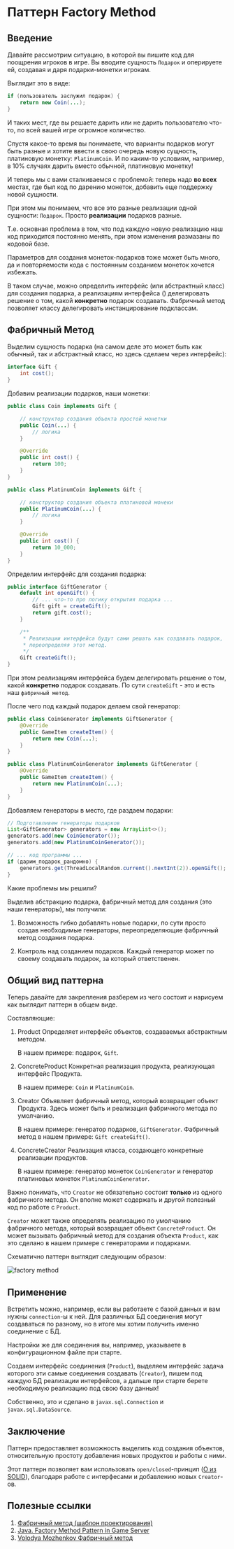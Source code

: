 # Паттерн Factory Method

## Введение

Давайте рассмотрим ситуацию, в которой вы пишите код для поощрения игроков в игре.
Вы вводите сущность `Подарок` и оперируете ей, создавая и даря подарки-монетки игрокам.

Выглядит это в виде:

```java
if (пользователь заслужил подарок) {
    return new Coin(...);
} 
```

И таких мест, где вы решаете дарить или не дарить пользователю что-то, по всей вашей игре огромное количество.

Спустя какое-то время вы понимаете, что варианты подарков могут быть разные и хотите ввести в свою очередь новую сущность, платиновую монетку: `PlatinumCoin`. И по каким-то условиям, например, в 10% случаях дарить вместо обычной, платиновую монетку!

И теперь мы с вами сталкиваемся с проблемой: теперь надо **во всех** местах, где был код по дарению монеток, добавить еще поддержку новой сущности.

При этом мы понимаем, что все это разные реализации одной сущности: `Подарок`. Просто **реализации** подарков разные.

Т.е. основная проблема в том, что под каждую новую реализацию наш код приходится постоянно менять, при этом изменения размазаны по кодовой базе.

Параметров для создания монеток-подарков тоже может быть много, да и повторяемости кода с постоянным созданием монеток хочется избежать.

В таком случае, можно определить интерфейс (или абстрактный класс) для создания подарка, а реализациям интерфейса () делегировать решение о том, какой **конкретно** подарок создавать. Фабричный метод позволяет классу делегировать инстанцирование подклассам.

## Фабричный Метод

Выделим сущность подарка (на самом деле это может быть как обычный, так и абстрактный класс, но здесь сделаем через интерфейс):

```java
interface Gift {
    int cost();
}
```

Добавим реализации подарков, наши монетки:

```java
public class Coin implements Gift {

    // конструктор создания объекта простой монетки
    public Coin(...) {
        // логика
    }

    @Override
    public int cost() {
        return 100;
    }
}

public class PlatinumCoin implements Gift {

    // конструктор создания объекта платиновой монеки
    public PlatinumCoin(...) {
        // логика
    }

    @Override
    public int cost() {
        return 10_000;
    }
}
```

Определим интерфейс для создания подарка:

```java
public interface GiftGenerator {
    default int openGift() {
        // ... что-то про логику открытия подарка ...
        Gift gift = createGift();
        return gift.cost();
    }

    /**
     * Реализации интерфейса будут сами решать как создавать подарок, 
     * переопределяя этот метод.
     */
    Gift createGift();
}
```

При этом реализациям интерфейса будем делегировать решение о том, какой **конкретно** подарок создавать.
По сути `createGift` - это и есть наш `фабричный метод`.

После чего под каждый подарок делаем свой генератор:

```java
public class CoinGenerator implements GiftGenerator {
    @Override
    public GameItem createItem() {
        return new Coin(...);
    }
}

public class PlatinumCoinGenerator implements GiftGenerator {
    @Override
    public GameItem createItem() {
        return new PlatinumCoin(...);
    }
}
```

Добавляем генераторы в место, где раздаем подарки:

```java
// Подготавливем генераторы подарков
List<GiftGenerator> generators = new ArrayList<>();
generators.add(new CoinGenerator());
generators.add(new PlatinumCoinGenerator());

// ... код программы ...
if (дарим_подарок_рандомно) {
    generators.get(ThreadLocalRandom.current().nextInt(2)).openGift();
}
```

Какие проблемы мы решили?

Выделив абстракцию подарка, фабричный метод для создания (это наши генераторы), мы получили:

1. Возможность гибко добавлять новые подарки, по сути просто создав необходимые генераторы, переопределяющие фабричный метод создания подарка.

2. Контроль над созданием подарков. Каждый генератор может по своему создавать подарок, за который ответственен.

## Общий вид паттерна

Теперь давайте для закрепления разберем из чего состоит и нарисуем как выглядит паттерн в общем виде.

Составляющие:

1. Product
    Определяет интерфейс объектов, создаваемых абстрактным методом.

    В нашем примере: подарок, `Gift`.

2. ConcreteProduct
    Конкретная реализация продукта, реализующая интерфейс Продукта.

    В нашем примере: `Coin` и `PlatinumCoin`.

3. Creator
    Объявляет фабричный метод, который возвращает объект Продукта. Здесь может быть и реализация фабричного метода по умолчанию.

    В нашем примере: генератор подарков, `GiftGenerator`.
    Фабричный метод в нашем примере: `Gift createGift()`.

4. ConcreteCreator
    Реализация класса, создающего конкретные реализации продуктов.

    В нашем примере: генератор монеток `CoinGenerator` и генератор платиновых монеток `PlatinumCoinGenerator`.

Важно понимать, что `Creator` не обязательно состоит **только** из одного фабричного метода. Он вполне может содержать и другой полезный код по работе с `Product`.

`Creator` может также определять реализацию по умолчанию фабричного метода, который возвращает объект `ConcreteProduct`.
Он может вызывать фабричный метод для создания объекта `Product`, как это сделано в нашем примере с генераторами и подарками.

Схематично паттерн выглядит следующим образом:

![factory method](../../../images/patterns/programming/creational/abstract_factory/abstract_factory_example.png)

## Применение

Встретить можно, например, если вы работаете с базой данных и вам нужны `connection`-ы к ней. Для различных БД соединения могут создаваться по разному, но в итоге мы хотим получить именно соединение с БД.

Настройки же для соединения вы, например, указываете в конфигурационном файле при старте.

Создаем интерфейс соединения (`Product`), выделяем интерфейс задача которого эти самые соединения создавать (`Creator`), пишем под каждую БД реализации интерфейсов, а дальше при старте берете необходимую реализацию под свою базу данных!

Собственно, это и сделано в `javax.sql.Connection` и `javax.sql.DataSource`.

## Заключение

Паттерн предоставляет возможность выделить код создания объектов, относительную простоту добавления новых продуктов и работы с ними.

Этот паттерн позволяет вам использовать `open/closed`-принцип ([O из SOLID](../../patterns/SOLID.md)), благодаря работе с интерфесами и добавлению новых `Creator`-ов.

## Полезные ссылки

1. [Фабричный метод (шаблон проектирования)](https://ru.wikipedia.org/wiki/%D0%A4%D0%B0%D0%B1%D1%80%D0%B8%D1%87%D0%BD%D1%8B%D0%B9_%D0%BC%D0%B5%D1%82%D0%BE%D0%B4_(%D1%88%D0%B0%D0%B1%D0%BB%D0%BE%D0%BD_%D0%BF%D1%80%D0%BE%D0%B5%D0%BA%D1%82%D0%B8%D1%80%D0%BE%D0%B2%D0%B0%D0%BD%D0%B8%D1%8F))
2. [Java. Factory Method Pattern in Game Server](https://habr.com/ru/post/571502/)
3. [Volodya Mozhenkov Фабричный метод](https://www.youtube.com/watch?v=5UqUDR6_2cY)
